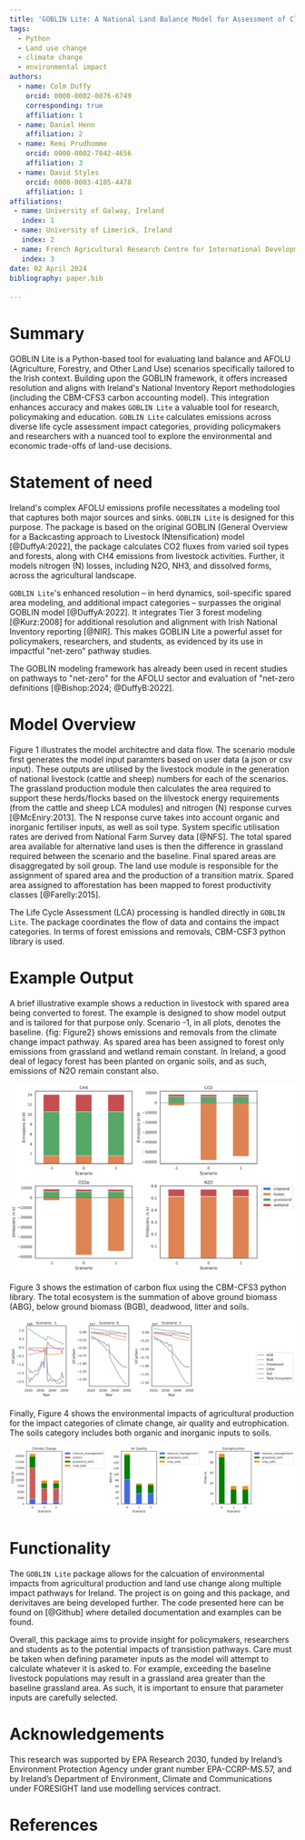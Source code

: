 ```yaml
---
title: 'GOBLIN Lite: A National Land Balance Model for Assessment of Climate Mitigation Pathways for Ireland.'
tags:
  - Python
  - Land use change
  - climate change
  - environmental impact
authors:
  - name: Colm Duffy
    orcid: 0000-0002-0076-6749
    corresponding: true 
    affiliation: 1
  - name: Daniel Henn
    affiliation: 2
  - name: Remi Prudhomme
    orcid: 0000-0002-7042-4656
    affiliation: 3
  - name: David Styles
    orcid: 0000-0003-4185-4478
    affiliation: 1
affiliations:
 - name: University of Galway, Ireland
   index: 1
 - name: University of Limerick, Ireland
   index: 2
 - name: French Agricultural Research Centre for International Development, France
   index: 3
date: 02 April 2024
bibliography: paper.bib

---
```


# Summary

GOBLIN Lite is a Python-based tool for evaluating land balance and AFOLU (Agriculture, Forestry, and Other Land Use) scenarios specifically tailored to the Irish context. Building upon the GOBLIN framework, it offers increased resolution and aligns with Ireland's National Inventory Report methodologies (including the CBM-CFS3 carbon accounting model). This integration enhances accuracy and makes `GOBLIN Lite` a valuable tool for research, policymaking and education. `GOBLIN Lite` calculates emissions across diverse life cycle assessment impact categories, providing policymakers and researchers with a nuanced tool to explore the environmental and economic trade-offs of land-use decisions.

# Statement of need

Ireland's complex AFOLU emissions profile necessitates a modeling tool that captures both major sources and sinks. `GOBLIN Lite` is designed for this purpose. The package is based on the original GOBLIN (General Overview for a Backcasting approach to Livestock INtensification) model [@DuffyA:2022], the package calculates CO2 fluxes from varied soil types and forests, along with CH4 emissions from livestock activities. Further, it models nitrogen (N) losses, including N2O, NH3, and dissolved forms, across the agricultural landscape.  

`GOBLIN Lite`'s enhanced resolution – in herd dynamics, soil-specific spared area modeling, and additional impact categories –  surpasses the original GOBLIN model [@DuffyA:2022]. It integrates Tier 3 forest modeling [@Kurz:2008] for additional resolution and alignment with Irish National Inventory reporting [@NIR]. This makes GOBLIN Lite a powerful asset for policymakers, researchers, and students, as evidenced by its use in impactful "net-zero" pathway studies.

The GOBLIN modeling framework has already been used in recent studies on pathways to "net-zero" for the AFOLU sector and evaluation of "net-zero definitions [@Bishop:2024; @DuffyB:2022]. 

# Model Overview

Figure 1 illustrates the model architectre and data flow. The scenario module first generates the model input paramters based on user data (a json or csv input). These outputs are utilised by the livestock module in the generation of national livestock (cattle and sheep) numbers for each of the scenarios. The grassland production module then calculates the area required to support these herds/flocks based on the lilvestock energy requirements (from the cattle and sheep LCA modules) and nitrogen (N) response curves [@McEniry:2013]. The N response curve takes into account organic and inorganic fertiliser inputs, as well as soil type. System specific utilisation rates are derived from National Farm Survey data [@NFS]. The total spared area available for alternative land uses is then the difference in grassland required between the scenario and the baseline. Final spared areas are disaggregated by soil group. The land use module is responsible for the assignment of spared area and the production of a transition matrix. Spared area assigned to afforestation has been mapped to forest productivity classes [@Farelly:2015].

The Life Cycle Assessment (LCA) processing is handled directly in `GOBLIN Lite`. The package coordinates the flow of data and contains the impact categories. In terms of forest emissions and removals, CBM-CSF3 python library is used. 

# Example Output

A brief illustrative example shows a reduction in livestock with spared area being converted to forest. The example is designed to show model output and is tailored for that purpose only. Scenario -1, in all plots, denotes the baseline. {fig: Figure2} shows emissions and removals from the climate change impact pathway. As spared area has been assigned to forest only emissions from grassland and wetland remain constant. In Ireland, a good deal of legacy forest has been planted on organic soils, and as such, emissions of N2O remain constant also. 

![Emissions and Removals from Land Use Change.\label{fig:Figure2}](climate_change_land_use.png)

Figure 3 shows the estimation of carbon flux using the CBM-CFS3 python library. The total ecosystem is the summation of above ground biomass (ABG), below ground biomass (BGB), deadwood, litter and soils. 

![Forest Carbon Flux.\label{fig:Figure3}](forest_flux_subplot.png)

Finally, Figure 4 shows the environmental impacts of agricultural production for the impact categories of climate change, air quality and eutrophication. The soils category includes both organic and inorganic inputs to soils.

![Impact Categories for Agricultural Production.\label{fig:Figure4}](Crop_and_Livestock_LCA.png)

# Functionality

The `GOBLIN Lite` package allows for the calcuation of environmental impacts from agricultural production and land use change along multiple impact pathways for Ireland. The project is on going and this package, and derivitaves are being developed further. The code presented here can be found on [@Github] where detailed documentation and examples can be found. 

Overall, this package aims to provide insight for policymakers, researchers and students as to the potential impacts of transistion pathways. Care must be taken when defining parameter inputs as the model will attempt to calculate whatever it is asked to. For example, exceeding the baseline livestock populations may result in a grassland area greater than the baseline grassland area. As such, it is important to ensure that parameter inputs are carefully selected. 

# Acknowledgements

This research was supported by EPA Research 2030, funded by Ireland’s Environment Protection Agency under grant number EPA-CCRP-MS.57, and by Ireland’s Department of Environment, Climate and Communications under FORESIGHT land use modelling services contract.

# References
